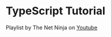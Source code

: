 # TypeScript Tutorial

Playlist by The Net Ninja on [Youtube](https://www.youtube.com/playlist?list=PL4cUxeGkcC9gUgr39Q_yD6v-bSyMwKPUI)
